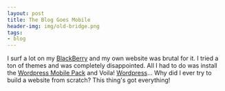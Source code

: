 ```yaml
---
layout: post
title: The Blog Goes Mobile
header-img: img/old-bridge.png
tags:
- blog
---
```

I surf a lot on my [BlackBerry](http://blackberry.com) and my own website was brutal for it. I tried a ton of themes and was completely disappointed. All I had to do was install the [Wordpress Mobile Pack](http://wordpress.org/extend/plugins/wordpress-mobile-pack/) and Voila! [Wordpress](http://wordpress.com)... Why did I ever try to build a website from scratch? This thing's got everything!
